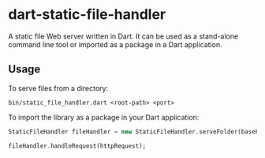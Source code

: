 dart-static-file-handler
========================

A static file Web server written in Dart.
It can be used as a stand-alone command line tool or imported as a package in a Dart application.

Usage
-----

To serve files from a directory:

```shell
bin/static_file_handler.dart <root-path> <port>
```

To import the library as a package in your Dart application:

```dart
StaticFileHandler fileHandler = new StaticFileHandler.serveFolder(basePath);

fileHandler.handleRequest(httpRequest);
```